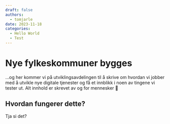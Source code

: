 ```yaml
---
draft: false
authors:
  - tomjarle
date: 2023-11-18 
categories:
  - Hello World
  - Test
---
```


# Nye fylkeskommuner bygges

...og her kommer vi på utviklingsavdelingen til å skrive om hvordan vi jobber med å utvikle nye digitale tjenester og få et innblikk i noen av tingene vi tester ut. Alt innhold er skrevet av og for mennesker 🤩

## Hvordan fungerer dette?
Tja si det?